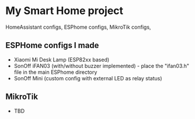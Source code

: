 # My Smart Home project
HomeAssistant configs, ESPhome configs, MikroTik configs, 

## ESPHome configs I made
- Xiaomi Mi Desk Lamp (ESP82xx based)
- SonOff iFAN03 (with/without buzzer implemented) - place the "ifan03.h" file in the main ESPhome directory
- SonOff Mini (custom config with external LED as relay status)
## MikroTik
- TBD
